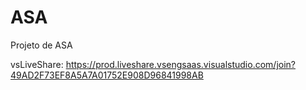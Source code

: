 # ASA
Projeto de ASA


vsLiveShare: https://prod.liveshare.vsengsaas.visualstudio.com/join?49AD2F73EF8A5A7A01752E908D96841998AB
